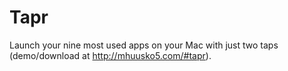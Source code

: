 Tapr
=====
Launch your nine most used apps on your Mac with just two taps (demo/download at http://mhuusko5.com/#tapr).
